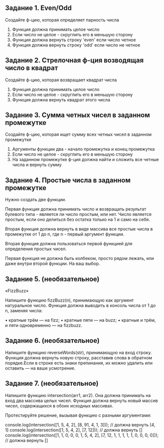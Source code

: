 ## Задание 1. Even/Odd

Создайте ф-цию, которая определяет парность числа

1. Функция должна принимать целое число
2. Если число не целое - скруглить его в меньшую сторону
3. Функция должна вернуть строку 'even' если число четное
4. Функция должна вернуть строку 'odd' если число не четное

## Задание 2. Стрелочная ф-ция возводящая число в квадрат

Создайте ф-цию, которая возвращает квадрат числа

1. Функция должна принимать целое число
2. Если число не целое - скруглить его в меньшую сторону
3. Функция должна вернуть квадрат этого числа

## Задание 3. Сумма четных чисел в заданном промежутке
Создайте ф-цию, которая ищет сумму всех четных чисел в заданном промежутке

1. Аргументы функции два - начало промежутка и конец промежутка
2. Если число не целое - скруглить его в меньшую сторону
3. На заданном промежутке ф-ция должна найти и сложить все четные числа и вернуть сумму

## Задание 4. Простые числа в заданном промежутке

Нужно создать две функции.

Первая функция должна принимать число и возвращать результат булевого типа -
является ли число простым, или нет. Число является простым, если оно делиться без остатка только на 1 и само на себя.

Вторая функция должна вернуть в виде массива все простые числа в промежутке от 1 до n, где n - первый аргумент функции.

Вторая функция должна пользоваться первой функцией для определения простых чисел.

Первая функция не должна быть колбеком, просто рядом лежать, или даже внутри второй функции. На ваш выбор.


## Задание 5. (необязательное)

«FizzBuzz»

Напишите функцию fizzBuzz(n), принимающую как аргумент натуральное число.
Функция должна выводить в консоль числа от 1 до n, заменяя числа:

• кратные трём — на fizz;
• кратные пяти — на buzz;
• кратные и трём, и пяти одновременно — на fizzbuzz.

## Задание 6. (необязательное)

Напишите функцию reverseWords(str), принимающую на вход строку.
Функция должна вернуть новую строку, расставив слова в обратном
порядке.Если в строке есть знаки препинания, их можно удалить
или оставить — на ваше усмотрение.

## Задание 7. (необязательное)

Напишите функцию intersection(arr1, arr2). Она должна принимать
на вход два массива целых чисел. Функция должна вернуть новый 
массив чисел, содержащихся в обоих исходных массивах.

Протестируйте решение, вызывая функцию с разными аргументами:

console.log(intersection([1, 5, 4, 2], [8, 91, 4, 1, 3])); // должна вернуть [4, 1]
console.log(intersection([1, 5, 4, 2], [7, 12])); // должна вернуть []
console.log(intersection([1, 1, 0, 0, 0, 1, 5, 4, 2], [7, 12, 1, 1, 1, 1, 1, 0, 0, 0, 0])); // должна вернуть []
